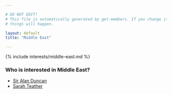 ```yaml
---

# DO NOT EDIT!
# This file is automatically generated by get-members. If you change it, bad
# things will happen.

layout: default
title: "Middle East"

---
```


{% include interests/middle-east.md %}

### Who is interested in Middle East?


* [Sir Alan Duncan](members/sir-alan-duncan.html)
* [Sarah Teather](members/sarah-teather.html)
